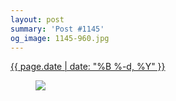 ```yaml
---
layout: post
summary: 'Post #1145'
og_image: 1145-960.jpg
---
```


<p>
 <time>
  <a href="/1145">
   {{ page.date | date: "%B %-d, %Y" }}
  </a>
 </time>
 <a href="/1145">
  <figure data-taken="4/23/2020">
   <img sizes="(min-width: 700px) 50vw, calc(100vw - 2rem)" src="{{ site.assets_url }}/1145-480.jpg" srcset="{{ site.assets_url }}/1145-240.jpg 240w, {{ site.assets_url }}/1145-480.jpg 480w, {{ site.assets_url }}/1145-720.jpg 720w, {{ site.assets_url }}/1145-960.jpg 960w"/>
  </figure>
 </a>
</p>
